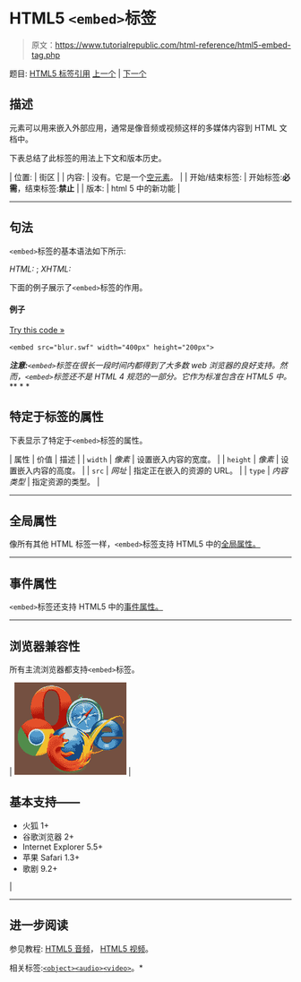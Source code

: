 # HTML5 `<embed>`标签

> 原文：<https://www.tutorialrepublic.com/html-reference/html5-embed-tag.php>

题目: [HTML5 标签引用](html5-tags.php) [上一个](html-em-tag.php) | [下一个](html-fieldset-tag.php)

## 描述

元素可以用来嵌入外部应用，通常是像音频或视频这样的多媒体内容到 HTML 文档中。

下表总结了此标签的用法上下文和版本历史。

| 位置: | 街区 |
| 内容: | 没有。它是一个[空元素](../html-tutorial/html-elements.php#empty-elements)。 |
| 开始/结束标签: | 开始标签:**必需**，结束标签:**禁止** |
| 版本: | html 5 中的新功能 |

* * *

## 句法

`<embed>`标签的基本语法如下所示:

*HTML:* <embed>; *XHTML:* <embed />

下面的例子展示了`<embed>`标签的作用。

#### 例子

[Try this code »](../codelab.php?topic=html5&file=embed-tag "Try this code using online Editor")

```
<embed src="blur.swf" width="400px" height="200px">
```

 ***注意:**`<embed>`标签在很长一段时间内都得到了大多数 web 浏览器的良好支持。然而，`<embed>`标签还不是 HTML 4 规范的一部分。它作为标准包含在 HTML5 中。*  ** * *

## 特定于标签的属性

下表显示了特定于`<embed>`标签的属性。

| 属性 | 价值 | 描述 |
| `width` | *像素* | 设置嵌入内容的宽度。 |
| `height` | *像素* | 设置嵌入内容的高度。 |
| `src` | *网址* | 指定正在嵌入的资源的 URL。 |
| `type` | *内容类型* | 指定资源的类型。 |

* * *

## 全局属性

像所有其他 HTML 标签一样，`<embed>`标签支持 HTML5 中的[全局属性。](html5-global-attributes.php)

* * *

## 事件属性

`<embed>`标签还支持 HTML5 中的[事件属性。](html5-event-attributes.php)

* * *

## 浏览器兼容性

所有主流浏览器都支持`<embed>`标签。

| ![Browsers Icon](img/e9331123c77668c1832e541c2fca1002.png) | 

## 基本支持——

*   火狐 1+
*   谷歌浏览器 2+
*   Internet Explorer 5.5+
*   苹果 Safari 1.3+
*   歌剧 9.2+

 |

* * *

## 进一步阅读

参见教程: [HTML5 音频](../html-tutorial/html5-audio.php)， [HTML5 视频](../html-tutorial/html5-video.php)。

相关标签:[`<object>`](html-object-tag.php)[`<audio>`](html5-audio-tag.php)[`<video>`](html5-video-tag.php)。*